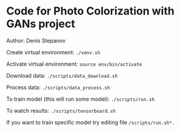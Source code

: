 # Code for Photo Colorization with GANs project
Author: Denis Stepanov

Create virtual environment: ``./venv.sh``

Activate virtual environment: ``source env/bin/activate``

Download data: ``./scripts/data_download.sh``

Process data: ``./scripts/data_process.sh``

To train model (this will run some model): ``./scripts/run.sh``

To watch results: ``./scripts/tensorboard.sh``

If you want to train specific model try editing file ``/scripts/run.sh*.``
